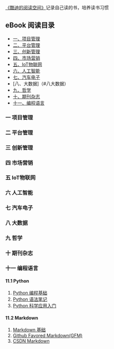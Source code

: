 [《酷迪的阅读空间》](https://github.com/koodyzh/eBook)记录自己读的书，培养读书习惯

## eBook 阅读目录

- [一、项目管理](#一项目管理)
- [二、平台管理](#二平台管理)
- [三、创新管理](#三创新管理)
- [四、市场营销](#四市场营销)
- [五、IoT物联网](#五IoT物联网)
- [六、人工智能](#六人工智能)
- [七、汽车电子](#七汽车电子)
- [八、大数据]（#八大数据）
- [九、哲学](#九哲学)
- [十、期刊杂志](#十期刊杂志)
- [十一、编程语言](#十一编程语言)

### 一 项目管理

### 二 平台管理

### 三 创新管理

### 四 市场营销

### 五 IoT物联网

### 六 人工智能

### 七 汽车电子

### 八 大数据

### 九 哲学

### 十 期刊杂志

### 十一 编程语言

#### 11.1 Python  
1. [Python 编程基础](https://archive.org/details/2018Fundamentals.ofPython)
1. [Python 语法笔记](https://thomas-cokelaer.info/tutorials/python/index.html)
1. [Python 科学应用入门](http://www.freetechbooks.com/introduction-to-python-for-computational-science-and-engineering-t884.html)
#### 11.2 Markdown
1. [Markdown 基础](https://thomas-cokelaer.info/tutorials/python/index.html)
1. [Github Favored Markdown(GFM)](https://thomas-cokelaer.info/tutorials/python/index.html)
1. [CSDN Markdown](https://thomas-cokelaer.info/tutorials/python/index.html)
